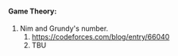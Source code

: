 #### Game Theory:
1. Nim and Grundy's number.
   1. https://codeforces.com/blog/entry/66040
   2. TBU
